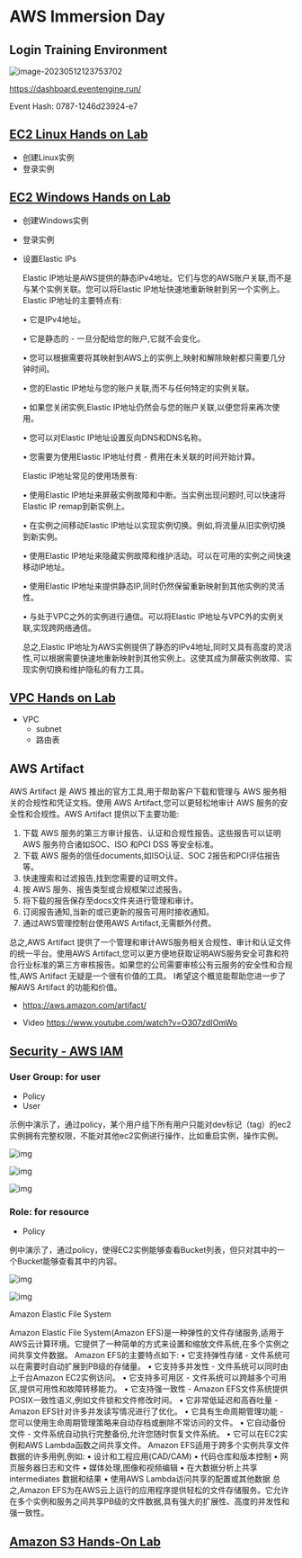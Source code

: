 # AWS Immersion Day

## Login Training Environment

![image-20230512123753702](images/image-20230512123753702.png)

https://dashboard.eventengine.run/

Event Hash: 0787-1246d23924-e7



## [EC2 Linux Hands on Lab](https://catalog.us-east-1.prod.workshops.aws/workshops/f3a3e2bd-e1d5-49de-b8e6-dac361842e76/en-US/basic-modules/10-ec2/ec2-linux)

- 创建Linux实例
- 登录实例

## [EC2 Windows Hands on Lab](https://catalog.us-east-1.prod.workshops.aws/workshops/f3a3e2bd-e1d5-49de-b8e6-dac361842e76/en-US/basic-modules/10-ec2/ec2-windows)

- 创建Windows实例

- 登录实例

- 设置Elastic IPs

  Elastic IP地址是AWS提供的静态IPv4地址。它们与您的AWS账户关联,而不是与某个实例关联。您可以将Elastic IP地址快速地重新映射到另一个实例上。Elastic IP地址的主要特点有:

  • 它是IPv4地址。

  • 它是静态的 - 一旦分配给您的账户,它就不会变化。

  • 您可以根据需要将其映射到AWS上的实例上,映射和解除映射都只需要几分钟时间。

  • 您的Elastic IP地址与您的账户关联,而不与任何特定的实例关联。

  • 如果您关闭实例,Elastic IP地址仍然会与您的账户关联,以便您将来再次使用。

  • 您可以对Elastic IP地址设置反向DNS和DNS名称。

  • 您需要为使用Elastic IP地址付费 - 费用在未关联的时间开始计算。

  Elastic IP地址常见的使用场景有:

  • 使用Elastic IP地址来屏蔽实例故障和中断。当实例出现问题时,可以快速将Elastic IP remap到新实例上。

  • 在实例之间移动Elastic IP地址以实现实例切换。例如,将流量从旧实例切换到新实例。

  • 使用Elastic IP地址来隐藏实例故障和维护活动。可以在可用的实例之间快速移动IP地址。

  • 使用Elastic IP地址来提供静态IP,同时仍然保留重新映射到其他实例的灵活性。

  • 与处于VPC之外的实例进行通信。可以将Elastic IP地址与VPC外的实例关联,实现跨网络通信。

  总之,Elastic IP地址为AWS实例提供了静态的IPv4地址,同时又具有高度的灵活性,可以根据需要快速地重新映射到其他实例上。这使其成为屏蔽实例故障、实现实例切换和维护隐私的有力工具。

## [VPC Hands on Lab](https://catalog.us-east-1.prod.workshops.aws/workshops/f3a3e2bd-e1d5-49de-b8e6-dac361842e76/en-US/basic-modules/20-vpc/vpc)

- VPC
  - subnet
  - 路由表

## AWS Artifact

AWS Artifact 是 AWS 推出的官方工具,用于帮助客户下载和管理与 AWS 服务相关的合规性和凭证文档。使用 AWS Artifact,您可以更轻松地审计 AWS 服务的安全性和合规性。AWS Artifact 提供以下主要功能:

1. 下载 AWS 服务的第三方审计报告、认证和合规性报告。这些报告可以证明 AWS 服务符合诸如SOC、ISO 和PCI DSS 等安全标准。
2. 下载 AWS 服务的信任documents,如ISO认证、SOC 2报告和PCI评估报告等。
3. 快速搜索和过滤报告,找到您需要的证明文件。
4. 按 AWS 服务、报告类型或合规框架过滤报告。
5. 将下载的报告保存至docs文件夹进行管理和审计。
6. 订阅报告通知,当新的或已更新的报告可用时接收通知。
7. 通过AWS管理控制台使用AWS Artifact,无需额外付费。

总之,AWS Artifact 提供了一个管理和审计AWS服务相关合规性、审计和认证文件的统一平台。使用AWS Artifact,您可以更方便地获取证明AWS服务安全可靠和符合行业标准的第三方审核报告。如果您的公司需要审核公有云服务的安全性和合规性,AWS Artifact 无疑是一个很有价值的工具。 I希望这个概览能帮助您进一步了解AWS Artifact 的功能和价值。

- https://aws.amazon.com/artifact/

- Video https://www.youtube.com/watch?v=O307zdIOmWo

## [Security - AWS IAM](https://catalog.us-east-1.prod.workshops.aws/workshops/f3a3e2bd-e1d5-49de-b8e6-dac361842e76/en-US/basic-modules/30-iam/iam)

### User Group: for user

- Policy
- User

示例中演示了，通过policy，某个用户组下所有用户只能对dev标记（tag）的ec2实例拥有完整权限，不能对其他ec2实例进行操作，比如重启实例，操作实例。

![img](images/AWS-IAM-architecture.png)

![img](images/iam-2-04.png)

![img](images/iam-2-07.png)

### Role: for resource 

- Policy

例中演示了，通过policy，使得EC2实例能够查看Bucket列表，但只对其中的一个Bucket能够查看其中的内容。

![img](images/iam-4-04.png)

![img](images/iam-4-11.png)

Amazon Elastic File System

Amazon Elastic File System(Amazon EFS)是一种弹性的文件存储服务,适用于AWS云计算环境。它提供了一种简单的方式来设置和缩放文件系统,在多个实例之间共享文件数据。
Amazon EFS的主要特点如下:
• 它支持弹性存储 - 文件系统可以在需要时自动扩展到PB级的存储量。
• 它支持多并发性 - 文件系统可以同时由上千台Amazon EC2实例访问。
• 它支持多可用区 - 文件系统可以跨越多个可用区,提供可用性和故障转移能力。
• 它支持强一致性 - Amazon EFS文件系统提供POSIX一致性语义,例如文件锁和文件修改时间。
• 它非常低延迟和高吞吐量 - Amazon EFS针对许多并发读写情况进行了优化。
• 它具有生命周期管理功能 - 您可以使用生命周期管理策略来自动存档或删除不常访问的文件。
• 它自动备份文件 - 文件系统自动执行完整备份,允许您随时恢复文件系统。
• 它可以在EC2实例和AWS Lambda函数之间共享文件。
Amazon EFS适用于跨多个实例共享文件数据的许多用例,例如:
• 设计和工程应用(CAD/CAM)
• 代码仓库和版本控制
• 网页服务器日志和文件
• 媒体处理,图像和视频编辑
• 在大数据分析上共享 intermediates 数据和结果
• 使用AWS Lambda访问共享的配置或其他数据
总之,Amazon EFS为在AWS云上运行的应用程序提供轻松的文件存储服务。它允许在多个实例和服务之间共享PB级的文件数据,具有强大的扩展性、高度的并发性和强一致性。

## [Amazon S3 Hands-On Lab](https://catalog.us-east-1.prod.workshops.aws/workshops/f3a3e2bd-e1d5-49de-b8e6-dac361842e76/en-US/basic-modules/60-s3/s3)